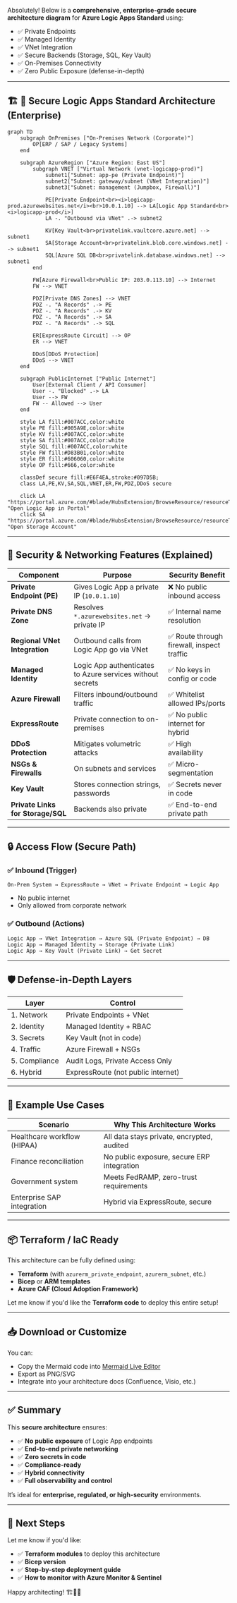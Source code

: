 Absolutely! Below is a **comprehensive, enterprise-grade secure architecture diagram** for **Azure Logic Apps Standard** using:

- ✅ Private Endpoints  
- ✅ Managed Identity  
- ✅ VNet Integration  
- ✅ Secure Backends (Storage, SQL, Key Vault)  
- ✅ On-Premises Connectivity  
- ✅ Zero Public Exposure (defense-in-depth)

---

## 🏗️ 🔐 **Secure Logic Apps Standard Architecture (Enterprise)**

```mermaid
graph TD
    subgraph OnPremises ["On-Premises Network (Corporate)"]
        OP[ERP / SAP / Legacy Systems]
    end

    subgraph AzureRegion ["Azure Region: East US"]
        subgraph VNET ["Virtual Network (vnet-logicapp-prod)"]
            subnet1["Subnet: app-pe (Private Endpoint)"]
            subnet2["Subnet: gateway/subnet (VNet Integration)"]
            subnet3["Subnet: management (Jumpbox, Firewall)"]

            PE[Private Endpoint<br><i>logicapp-prod.azurewebsites.net</i><br>10.0.1.10] --> LA[Logic App Standard<br><i>logicapp-prod</i>]
            LA -. "Outbound via VNet" .-> subnet2

            KV[Key Vault<br>privatelink.vaultcore.azure.net] --> subnet1
            SA[Storage Account<br>privatelink.blob.core.windows.net] --> subnet1
            SQL[Azure SQL DB<br>privatelink.database.windows.net] --> subnet1
        end

        FW[Azure Firewall<br>Public IP: 203.0.113.10] --> Internet
        FW --> VNET

        PDZ[Private DNS Zones] --> VNET
        PDZ -. "A Records" .-> PE
        PDZ -. "A Records" .-> KV
        PDZ -. "A Records" .-> SA
        PDZ -. "A Records" .-> SQL

        ER[ExpressRoute Circuit] --> OP
        ER --> VNET

        DDoS[DDoS Protection]
        DDoS --> VNET
    end

    subgraph PublicInternet ["Public Internet"]
        User[External Client / API Consumer]
        User -. "Blocked" .-> LA
        User --> FW
        FW -- Allowed --> User
    end

    style LA fill:#007ACC,color:white
    style PE fill:#005A9E,color:white
    style KV fill:#007ACC,color:white
    style SA fill:#007ACC,color:white
    style SQL fill:#007ACC,color:white
    style FW fill:#D83B01,color:white
    style ER fill:#606060,color:white
    style OP fill:#666,color:white

    classDef secure fill:#E6F4EA,stroke:#097D5B;
    class LA,PE,KV,SA,SQL,VNET,ER,FW,PDZ,DDoS secure

    click LA "https://portal.azure.com/#blade/HubsExtension/BrowseResource/resourceType/Microsoft.Logic%2Fworkflows" "Open Logic App in Portal"
    click SA "https://portal.azure.com/#blade/HubsExtension/BrowseResource/resourceType/Microsoft.Storage%2FstorageAccounts" "Open Storage Account"
```

---

## 🔐 Security & Networking Features (Explained)

| Component | Purpose | Security Benefit |
|--------|--------|------------------|
| **Private Endpoint (PE)** | Gives Logic App a private IP (`10.0.1.10`) | ❌ No public inbound access |
| **Private DNS Zone** | Resolves `*.azurewebsites.net` → private IP | ✅ Internal name resolution |
| **Regional VNet Integration** | Outbound calls from Logic App go via VNet | ✅ Route through firewall, inspect traffic |
| **Managed Identity** | Logic App authenticates to Azure services without secrets | ✅ No keys in config or code |
| **Azure Firewall** | Filters inbound/outbound traffic | ✅ Whitelist allowed IPs/ports |
| **ExpressRoute** | Private connection to on-premises | ✅ No public internet for hybrid |
| **DDoS Protection** | Mitigates volumetric attacks | ✅ High availability |
| **NSGs & Firewalls** | On subnets and services | ✅ Micro-segmentation |
| **Key Vault** | Stores connection strings, passwords | ✅ Secrets never in code |
| **Private Links for Storage/SQL** | Backends also private | ✅ End-to-end private path |

---

## 🔒 Access Flow (Secure Path)

### ✅ Inbound (Trigger)
```text
On-Prem System → ExpressRoute → VNet → Private Endpoint → Logic App
```
- No public internet
- Only allowed from corporate network

### ✅ Outbound (Actions)
```text
Logic App → VNet Integration → Azure SQL (Private Endpoint) → DB
Logic App → Managed Identity → Storage (Private Link)
Logic App → Key Vault (Private Link) → Get Secret
```

---

## 🛡️ Defense-in-Depth Layers

| Layer | Control |
|------|--------|
| 1. Network | Private Endpoints + VNet |
| 2. Identity | Managed Identity + RBAC |
| 3. Secrets | Key Vault (not in code) |
| 4. Traffic | Azure Firewall + NSGs |
| 5. Compliance | Audit Logs, Private Access Only |
| 6. Hybrid | ExpressRoute (not public internet) |

---

## 🧩 Example Use Cases

| Scenario | Why This Architecture Works |
|--------|-----------------------------|
| Healthcare workflow (HIPAA) | All data stays private, encrypted, audited |
| Finance reconciliation | No public exposure, secure ERP integration |
| Government system | Meets FedRAMP, zero-trust requirements |
| Enterprise SAP integration | Hybrid via ExpressRoute, secure |

---

## 📦 Terraform / IaC Ready

This architecture can be fully defined using:
- **Terraform** (with `azurerm_private_endpoint`, `azurerm_subnet`, etc.)
- **Bicep** or **ARM templates**
- **Azure CAF (Cloud Adoption Framework)**

Let me know if you'd like the **Terraform code** to deploy this entire setup!

---

## 📥 Download or Customize

You can:
- Copy the Mermaid code into [Mermaid Live Editor](https://mermaid.live/edit)
- Export as PNG/SVG
- Integrate into your architecture docs (Confluence, Visio, etc.)

---

## ✅ Summary

This **secure architecture** ensures:
- ✅ **No public exposure** of Logic App endpoints
- ✅ **End-to-end private networking**
- ✅ **Zero secrets in code**
- ✅ **Compliance-ready**
- ✅ **Hybrid connectivity**
- ✅ **Full observability and control**

It’s ideal for **enterprise, regulated, or high-security** environments.

---

## 🚀 Next Steps

Let me know if you'd like:
- ✅ **Terraform modules** to deploy this architecture
- ✅ **Bicep version**
- ✅ **Step-by-step deployment guide**
- ✅ **How to monitor with Azure Monitor & Sentinel**

Happy architecting! 🏗️🔐🚀